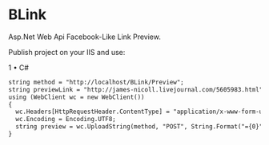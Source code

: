 # BLink
Asp.Net Web Api Facebook-Like Link Preview.
<p>
  Publish project on your IIS and use:
</p>

1 &bull; C#

```html
string method = "http://localhost/BLink/Preview";
string previewLink = "http://james-nicoll.livejournal.com/5605983.html";
using (WebClient wc = new WebClient())
{
  wc.Headers[HttpRequestHeader.ContentType] = "application/x-www-form-urlencoded";
  wc.Encoding = Encoding.UTF8;
  string preview = wc.UploadString(method, "POST", String.Format("={0}", previewLink));
}
```
